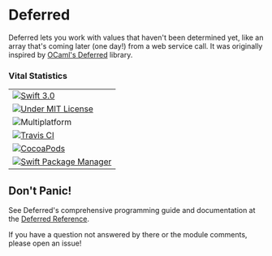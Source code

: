 # Deferred

Deferred lets you work with values that haven't been determined yet, like an array that's coming later (one day!) from a web service call. It was originally inspired by [OCaml's Deferred](https://ocaml.janestreet.com/ocaml-core/111.25.00/doc/async_kernel/#Deferred) library.

### Vital Statistics

|                                                                                              |
|----------------------------------------------------------------------------------------------|
|[![Swift 3.0](https://img.shields.io/badge/swift-3.0.x-EF5138.svg)][Swift]                    |
|[![Under MIT License](https://img.shields.io/badge/license-MIT-blue.svg)][MIT]                |
|![Multiplatform](https://img.shields.io/badge/platforms-macOS,_iOS,_linux,_bsd-lightgrey.svg) |
|[![Travis CI](https://img.shields.io/travis/bignerdranch/Deferred.svg)][CI]                   |
|[![CocoaPods](https://img.shields.io/cocoapods/v/BNRDeferred.svg)][CocoaPods]                 |
|[![Swift Package Manager](https://img.shields.io/badge/swiftpm-supported-orange.svg)][SwiftPM]|

[Swift]: https://swift.org
[MIT]: https://github.com/bignerdranch/Deferred/blob/master/LICENSE.txt
[CI]: http://travis-ci.org/bignerdranch/Deferred
[CocoaPods]: https://cocoapods.org/pods/BNRDeferred
[SwiftPM]: https://github.com/apple/swift-package-manager

## Don't Panic!

See Deferred's comprehensive programming guide and documentation at the [Deferred Reference](https://bignerdranch.github.io/Deferred/).

If you have a question not answered by there or the module comments, please open an issue!

